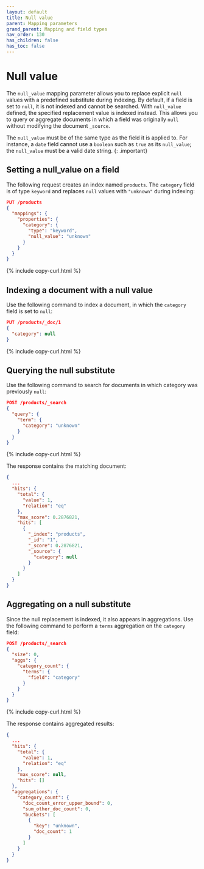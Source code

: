 ```yaml
---
layout: default
title: Null value
parent: Mapping parameters
grand_parent: Mapping and field types
nav_order: 130
has_children: false
has_toc: false
---
```


# Null value

The `null_value` mapping parameter allows you to replace explicit `null` values with a predefined substitute during indexing. By default, if a field is set to `null`, it is not indexed and cannot be searched. With `null_value` defined, the specified replacement value is indexed instead. This allows you to query or aggregate documents in which a field was originally `null` without modifying the document `_source`.

The `null_value` must be of the same type as the field it is applied to. For instance, a `date` field cannot use a `boolean` such as `true` as its `null_value`; the `null_value` must be a valid date string.
{: .important}

## Setting a null_value on a field

The following request creates an index named `products`. The `category` field is of type `keyword` and replaces `null` values with `"unknown"` during indexing:

```json
PUT /products
{
  "mappings": {
    "properties": {
      "category": {
        "type": "keyword",
        "null_value": "unknown"
      }
    }
  }
}
```
{% include copy-curl.html %}

## Indexing a document with a null value

Use the following command to index a document, in which the `category` field is set to `null`:

```json
PUT /products/_doc/1
{
  "category": null
}
```
{% include copy-curl.html %}

## Querying the null substitute

Use the following command to search for documents in which category was previously `null`:

```json
POST /products/_search
{
  "query": {
    "term": {
      "category": "unknown"
    }
  }
}
```
{% include copy-curl.html %}

The response contains the matching document:

```json
{
  ...
  "hits": {
    "total": {
      "value": 1,
      "relation": "eq"
    },
    "max_score": 0.2876821,
    "hits": [
      {
        "_index": "products",
        "_id": "1",
        "_score": 0.2876821,
        "_source": {
          "category": null
        }
      }
    ]
  }
}
```

## Aggregating on a null substitute

Since the null replacement is indexed, it also appears in aggregations. Use the following command to perform a `terms` aggregation on the `category` field:

```json
POST /products/_search
{
  "size": 0,
  "aggs": {
    "category_count": {
      "terms": {
        "field": "category"
      }
    }
  }
}
```
{% include copy-curl.html %}

The response contains aggregated results:

```json
{
  ...
  "hits": {
    "total": {
      "value": 1,
      "relation": "eq"
    },
    "max_score": null,
    "hits": []
  },
  "aggregations": {
    "category_count": {
      "doc_count_error_upper_bound": 0,
      "sum_other_doc_count": 0,
      "buckets": [
        {
          "key": "unknown",
          "doc_count": 1
        }
      ]
    }
  }
}
```